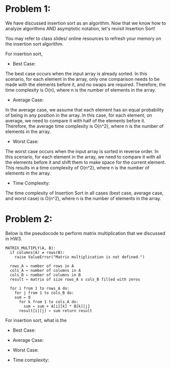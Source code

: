 # Problem 1:
We have discussed insertion sort as an algorithm. Now that we know how to analyze algorithms AND asymptotic notation, let's revisit Insertion Sort!

You may refer to class slides/ online resources to refresh your memory on the insertion sort algorithm. 

For insertion sort,

  * Best Case:
    
The best case occurs when the input array is already sorted. In this scenario, for each element in the array, only one comparison needs to be made with the elements before it, and no swaps are required. Therefore, the time complexity is O(n), where n is the number of elements in the array.

* Average Case:
  
In the average case, we assume that each element has an equal probability of being in any position in the array. In this case, for each element, on average, we need to compare it with half of the elements before it. Therefore, the average time complexity is O(n^2), where n is the number of elements in the array.

* Worst Case:
  
The worst case occurs when the input array is sorted in reverse order. In this scenario, for each element in the array, we need to compare it with all the elements before it and shift them to make space for the current element. This results in a time complexity of O(n^2), where n is the number of elements in the array.

* Time Complexity:
  
The time complexity of Insertion Sort in all cases (best case, average case, and worst case) is O(n^2), where n is the number of elements in the array.

 

# Problem 2:
Below is the pseudocode to perform matrix multiplication that we discussed in HW3. 

```
MATRIX_MULTIPLY(A, B): 
  if columns(A) ≠ rows(B): 
    raise ValueError("Matrix multiplication is not defined.") 

  rows_A ← number of rows in A 
  cols_A ← number of columns in A 
  cols_B ← number of columns in B 
  result ← matrix of size rows_A x cols_B filled with zeros 

  for i from 1 to rows_A do: 
    for j from 1 to cols_B do: 
    sum ← 0 
      for k from 1 to cols_A do: 
        sum ← sum + A[i][k] * B[k][j] 
      result[i][j] ← sum return result
```

For insertion sort, what is the 

  * Best Case:
  
  * Average Case:
  
  * Worst Case: 
  
  * Time complexity: 
